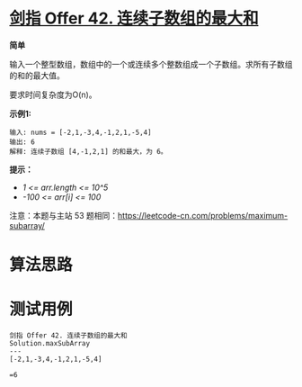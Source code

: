 # [剑指 Offer 42. 连续子数组的最大和][cnTitle]

**简单**

输入一个整型数组，数组中的一个或连续多个整数组成一个子数组。求所有子数组的和的最大值。

要求时间复杂度为O(n)。



**示例1:** 

```
输入: nums = [-2,1,-3,4,-1,2,1,-5,4]
输出: 6
解释: 连续子数组 [4,-1,2,1] 的和最大，为 6。
```



**提示：** 

-  *1 <= arr.length <= 10^5*  
-  *-100 <= arr[i] <= 100* 

注意：本题与主站 53 题相同：https://leetcode-cn.com/problems/maximum-subarray/






# 算法思路

# 测试用例
```
剑指 Offer 42. 连续子数组的最大和
Solution.maxSubArray
---
[-2,1,-3,4,-1,2,1,-5,4]

=6
```

[cnTitle]: https://leetcode-cn.com/problems/lian-xu-zi-shu-zu-de-zui-da-he-lcof/
